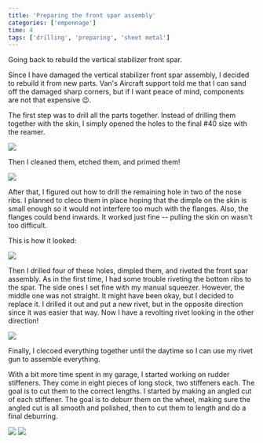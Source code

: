 ```yaml
---
title: 'Preparing the front spar assembly'
categories: ['empennage']
time: 4
tags: ['drilling', 'preparing', 'sheet metal']
---
```


Going back to rebuild the vertical stabilizer front spar. 

<!-- more -->

Since I have damaged the vertical stabilizer front spar assembly, I decided to rebuild it from new parts. Van's Aircraft support told me that I can sand off the damaged sharp corners, but if I want peace of mind, components are not that expensive 😉.

The first step was to drill all the parts together. Instead of drilling them together with the skin, I simply opened the holes to the final #40 size with the reamer.

![](0-new-parts.jpeg)

Then I cleaned them, etched them, and primed them!

![](1-parts-primed.jpeg)

After that, I figured out how to drill the remaining hole in two of the nose ribs. I planned to cleco them in place hoping that the dimple on the skin is small enough so it would not interfere too much with the flanges. Also, the flanges could bend inwards. It worked just fine -- pulling the skin on wasn't too difficult.

This is how it looked:

![](2-aligning-the-hole.jpeg)

Then I drilled four of these holes, dimpled them, and riveted the front spar assembly. As in the first time, I had some trouble riveting the bottom ribs to the spar. The side ones I set fine with my manual squeezer. However, the middle one was not straight. It might have been okay, but I decided to replace it. I drilled it out and put a new rivet, but in the opposite direction since it was easier that way. Now I have a revolting rivet looking in the other direction!

![](3-opposite-rivet.jpeg)

Finally, I clecoed everything together until the daytime so I can use my rivet gun to assemble everything.

With a bit more time spent in my garage, I started working on rudder stiffeners. They come in eight pieces of long stock, two stiffeners each. The goal is to cut them to the correct lengths. I started by making an angled cut of each stiffener. The goal is to deburr them on the wheel, making sure the angled cut is all smooth and polished, then to cut them to length and do a final deburring.

![](6-rudder-stiffeners-stock.jpeg)
![](7-rudder-stiffeners-rough-cut.jpeg)